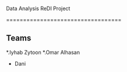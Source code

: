 Data Analysis ReDI Project

==================================


Teams
-----------
*.Iyhab Zytoon
*.Omar Alhasan
* Dani

